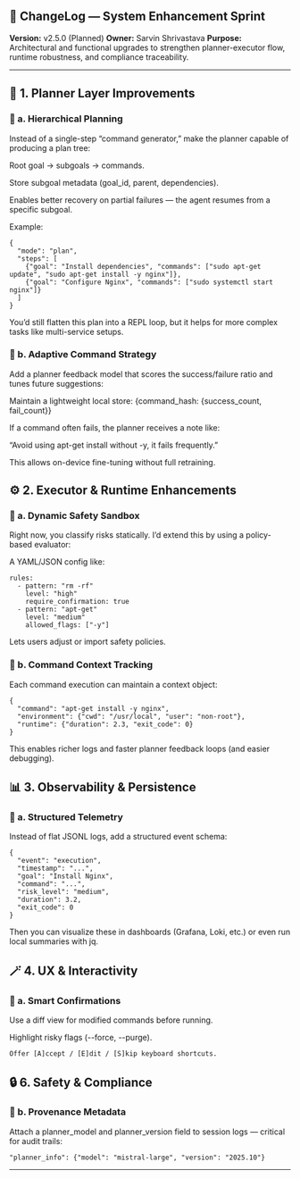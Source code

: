 ## 🧩 ChangeLog — System Enhancement Sprint

**Version:** v2.5.0 (Planned)
**Owner:** Sarvin Shrivastava
**Purpose:** Architectural and functional upgrades to strengthen planner-executor flow, runtime robustness, and compliance traceability.

---

## 🧩 1. Planner Layer Improvements

### 🧠 a. Hierarchical Planning

Instead of a single-step “command generator,” make the planner capable of producing a plan tree:

Root goal → subgoals → commands.

Store subgoal metadata (goal_id, parent, dependencies).

Enables better recovery on partial failures — the agent resumes from a specific subgoal.

Example:

```
{
  "mode": "plan",
  "steps": [
    {"goal": "Install dependencies", "commands": ["sudo apt-get update", "sudo apt-get install -y nginx"]},
    {"goal": "Configure Nginx", "commands": ["sudo systemctl start nginx"]}
  ]
}
```

You’d still flatten this plan into a REPL loop, but it helps for more complex tasks like multi-service setups.

### 🧠 b. Adaptive Command Strategy

Add a planner feedback model that scores the success/failure ratio and tunes future suggestions:

Maintain a lightweight local store: {command_hash: {success_count, fail_count}}

If a command often fails, the planner receives a note like:

“Avoid using apt-get install without -y, it fails frequently.”

This allows on-device fine-tuning without full retraining.

## ⚙️ 2. Executor & Runtime Enhancements

### 🚦 a. Dynamic Safety Sandbox

Right now, you classify risks statically.
I’d extend this by using a policy-based evaluator:

A YAML/JSON config like:

```
rules:
  - pattern: "rm -rf"
    level: "high"
    require_confirmation: true
  - pattern: "apt-get"
    level: "medium"
    allowed_flags: ["-y"]
```

Lets users adjust or import safety policies.

### 📡 b. Command Context Tracking

Each command execution can maintain a context object:

```
{
  "command": "apt-get install -y nginx",
  "environment": {"cwd": "/usr/local", "user": "non-root"},
  "runtime": {"duration": 2.3, "exit_code": 0}
}
```

This enables richer logs and faster planner feedback loops (and easier debugging).

## 📊 3. Observability & Persistence

### 🧾 a. Structured Telemetry

Instead of flat JSONL logs, add a structured event schema:

```
{
  "event": "execution",
  "timestamp": "...",
  "goal": "Install Nginx",
  "command": "...",
  "risk_level": "medium",
  "duration": 3.2,
  "exit_code": 0
}
```

Then you can visualize these in dashboards (Grafana, Loki, etc.) or even run local summaries with jq.

## 🪄 4. UX & Interactivity

### 💬 a. Smart Confirmations

Use a diff view for modified commands before running.

Highlight risky flags (--force, --purge).

```
Offer [A]ccept / [E]dit / [S]kip keyboard shortcuts.
```

## 🔒 6. Safety & Compliance

### 🧾 b. Provenance Metadata

Attach a planner_model and planner_version field to session logs — critical for audit trails:

```
"planner_info": {"model": "mistral-large", "version": "2025.10"}
```

---
